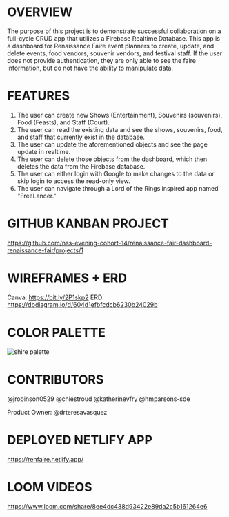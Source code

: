 # OVERVIEW

The purpose of this project is to demonstrate successful collaboration on a full-cycle CRUD app that utilizes a Firebase Realtime Database. This app is a dashboard for Renaissance Faire event planners to create, update, and delete events, food vendors, souvenir vendors, and festival staff. If the user does not provide authentication, they are only able to see the faire information, but do not have the ability to manipulate data.
# FEATURES

1. The user can create new Shows (Entertainment), Souvenirs (souvenirs), Food (Feasts), and Staff (Court).
2. The user can read the existing data and see the shows, souvenirs, food, and staff that currently exist in the database.
3. The user can update the aforementioned objects and see the page update in realtime.
4. The user can delete those objects from the dashboard, which then deletes the data from the Firebase database.
5. The user can either login with Google to make changes to the data or skip login to access the read-only view.
6. The user can navigate through a Lord of the Rings inspired app named "FreeLancer."
# GITHUB KANBAN PROJECT

https://github.com/nss-evening-cohort-14/renaissance-fair-dashboard-renaissance-fair/projects/1
# WIREFRAMES + ERD

Canva: https://bit.ly/2P1skp2
ERD: https://dbdiagram.io/d/604d1efbfcdcb6230b24029b
# COLOR PALETTE

![shire palette](https://user-images.githubusercontent.com/67122062/111388953-2e8e2180-867e-11eb-8c0c-6f4b18d0abc9.png)
# CONTRIBUTORS

@jrobinson0529
@chiestroud
@katherinevfry
@hmparsons-sde

Product Owner: @drteresavasquez
# DEPLOYED NETLIFY APP

https://renfaire.netlify.app/
# LOOM VIDEOS
https://www.loom.com/share/8ee4dc438d93422e89da2c5b161264e6
